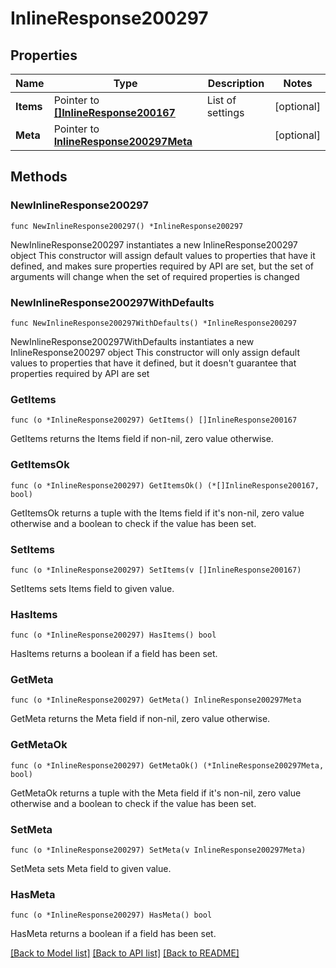 # InlineResponse200297

## Properties

Name | Type | Description | Notes
------------ | ------------- | ------------- | -------------
**Items** | Pointer to [**[]InlineResponse200167**](InlineResponse200167.md) | List of settings | [optional] 
**Meta** | Pointer to [**InlineResponse200297Meta**](InlineResponse200297Meta.md) |  | [optional] 

## Methods

### NewInlineResponse200297

`func NewInlineResponse200297() *InlineResponse200297`

NewInlineResponse200297 instantiates a new InlineResponse200297 object
This constructor will assign default values to properties that have it defined,
and makes sure properties required by API are set, but the set of arguments
will change when the set of required properties is changed

### NewInlineResponse200297WithDefaults

`func NewInlineResponse200297WithDefaults() *InlineResponse200297`

NewInlineResponse200297WithDefaults instantiates a new InlineResponse200297 object
This constructor will only assign default values to properties that have it defined,
but it doesn't guarantee that properties required by API are set

### GetItems

`func (o *InlineResponse200297) GetItems() []InlineResponse200167`

GetItems returns the Items field if non-nil, zero value otherwise.

### GetItemsOk

`func (o *InlineResponse200297) GetItemsOk() (*[]InlineResponse200167, bool)`

GetItemsOk returns a tuple with the Items field if it's non-nil, zero value otherwise
and a boolean to check if the value has been set.

### SetItems

`func (o *InlineResponse200297) SetItems(v []InlineResponse200167)`

SetItems sets Items field to given value.

### HasItems

`func (o *InlineResponse200297) HasItems() bool`

HasItems returns a boolean if a field has been set.

### GetMeta

`func (o *InlineResponse200297) GetMeta() InlineResponse200297Meta`

GetMeta returns the Meta field if non-nil, zero value otherwise.

### GetMetaOk

`func (o *InlineResponse200297) GetMetaOk() (*InlineResponse200297Meta, bool)`

GetMetaOk returns a tuple with the Meta field if it's non-nil, zero value otherwise
and a boolean to check if the value has been set.

### SetMeta

`func (o *InlineResponse200297) SetMeta(v InlineResponse200297Meta)`

SetMeta sets Meta field to given value.

### HasMeta

`func (o *InlineResponse200297) HasMeta() bool`

HasMeta returns a boolean if a field has been set.


[[Back to Model list]](../README.md#documentation-for-models) [[Back to API list]](../README.md#documentation-for-api-endpoints) [[Back to README]](../README.md)


